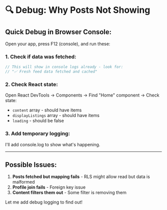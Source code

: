 # 🔍 Debug: Why Posts Not Showing

## Quick Debug in Browser Console:

Open your app, press F12 (console), and run these:

### **1. Check if data was fetched:**
```javascript
// This will show in console logs already - look for:
// "✅ Fresh feed data fetched and cached"
```

### **2. Check React state:**
Open React DevTools → Components → Find "Home" component → Check state:
- `content` array - should have items
- `displayListings` array - should have items
- `loading` - should be false

### **3. Add temporary logging:**

I'll add console.log to show what's happening.

---

## Possible Issues:

1. **Posts fetched but mapping fails** - RLS might allow read but data is malformed
2. **Profile join fails** - Foreign key issue
3. **Content filters them out** - Some filter is removing them

Let me add debug logging to find out!

